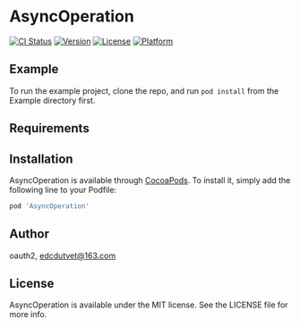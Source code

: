 # AsyncOperation

[![CI Status](https://img.shields.io/travis/oauth2/AsyncOperation.svg?style=flat)](https://travis-ci.org/oauth2/AsyncOperation)
[![Version](https://img.shields.io/cocoapods/v/AsyncOperation.svg?style=flat)](https://cocoapods.org/pods/AsyncOperation)
[![License](https://img.shields.io/cocoapods/l/AsyncOperation.svg?style=flat)](https://cocoapods.org/pods/AsyncOperation)
[![Platform](https://img.shields.io/cocoapods/p/AsyncOperation.svg?style=flat)](https://cocoapods.org/pods/AsyncOperation)

## Example

To run the example project, clone the repo, and run `pod install` from the Example directory first.

## Requirements

## Installation

AsyncOperation is available through [CocoaPods](https://cocoapods.org). To install
it, simply add the following line to your Podfile:

```ruby
pod 'AsyncOperation'
```

## Author

oauth2, edcdutvet@163.com

## License

AsyncOperation is available under the MIT license. See the LICENSE file for more info.
